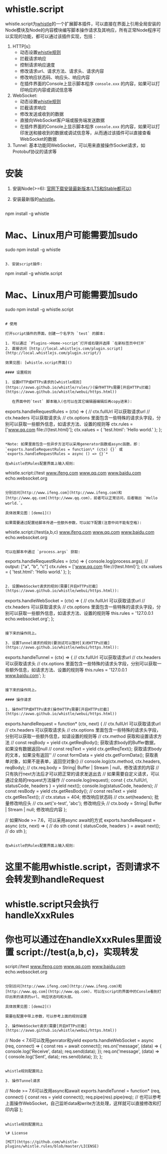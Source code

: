 # whistle.script
whistle.script为[whistle](https://github.com/avwo/whistle)的一个扩展脚本插件，可以直接在界面上引用全局安装的Node模块及Node的内容模块编写脚本操作请求及其响应，所有正常Node程序可以实现的功能，都可以通过该插件实现，包括：

1. HTTP[s]:
   - 动态设置[whistle规则](https://avwo.github.io/whistle/rules/)
   - 拦截请求响应
   - 控制请求响应速度
   - 修改请求url、请求方法、请求头、请求内容
   - 修改响应状态码、响应头、响应内容
   - 在插件界面的Console上显示脚本程序 `console.xxx` 的内容，如果可以打印响应的内容或调试信息等
2. WebSocket:
   - 动态设置[whistle规则](https://avwo.github.io/whistle/rules/)
   - 拦截请求响应
   - 修改发送或收到的数据
   - 直接向WebSocket客户端或服务端发送数据
   - 在插件界面的Console上显示脚本程序 `console.xxx` 的内容，如果可以打印发送和接收到的数据或调试信息等，从而通过该插件可以直接查看WebSocket的数据
3. Tunnel: 基本功能同WebSocket，可以用来直接操作Socket请求，如Protobuf协议的请求等

# 安装

1. 安装Node(>=6): [官网下载安装最新版本(LTS和Stable都可以)](https://nodejs.org/)
2. 安装最新版的[whistle](https://github.com/avwo/whistle)。

   ```
 npm install -g whistle

 # Mac、Linux用户可能需要加sudo

 sudo npm install -g whistle
   ```

3. 安装script插件:

```
npm install -g whistle.script
# Mac、Linux用户可能需要加sudo
sudo npm install -g whistle.script
```

# 使用

打开script插件的界面，创建一个名字为 `test` 的脚本:

1. 可以通过 `Plugins->Home->script`打开或右键并选择 `在新标签页中打开` 
2. 直接访问 [http://local.whistlejs.com/plugin.script](http://local.whistlejs.com/plugin.script/)

效果见图: [whistle.script界面]()

#### 设置规则

1. 设置HTTP或HTTPs请求的[whistle规则](https://avwo.github.io/whistle/rules/)(操作HTTPs需要[开启HTTPs拦截](https://avwo.github.io/whistle/webui/https.html))

   在界面中的`test` 脚本输入(也可以在其它编辑器编辑后再copy进来):

   ```
   exports.handleRequestRules = (ctx) => {
   	// ctx.fullUrl 可以获取请求url
   	// ctx.headers 可以获取请求头
   	// ctx.options 里面包含一些特殊的请求头字段，分别可以获取一些额外信息，如请求方法、设置的规则等
   	ctx.rules = ['www.qq.com file://{test.html}'];
     	ctx.values = { 'test.html': 'Hello world.' };
   };
   ```

   *Note: 如果里面包含一些异步方法可以采用generator函数或async函数，即：`exports.handleRequestRules = function\* (ctx) {}` 或 `exports.handleRequestRules = async () => {}`*

   在whistle的Rules配置界面上输入规则:

   ```
   whistle.script://test www.ifeng.com www.qq.com www.baidu.com echo.websocket.org
   ```

   分别访问[http://www.ifeng.com](http://www.ifeng.com)和[http://www.qq.com](http://www.qq.com)，前者可以正常访问，后者输出 `Hello world.`。

   具体效果见图：[demo1]()

   如果需要通过配置给脚本传递一些额外参数，可以如下配置(注意中间不能有空格):

   ```
   whistle.script://test(a,b,c) www.ifeng.com www.qq.com www.baidu.com echo.websocket.org
   ```

   可以在脚本中通过 `process.args` 获取:

   ```
   exports.handleRequestRules = (ctx) => {
   	console.log(process.args); // output: ["a", "b", "c"]
   	ctx.rules = ['www.qq.com file://{test.html}'];
     	ctx.values = { 'test.html': 'Hello world.' };
   };
   ```

2. 设置WebSocket请求的规则(需要[开启HTTPs拦截](https://avwo.github.io/whistle/webui/https.html)):

   ```
   exports.handleWebSocket = (ctx) => {
   	// ctx.fullUrl 可以获取请求url
   	// ctx.headers 可以获取请求头
   	// ctx.options 里面包含一些特殊的请求头字段，分别可以获取一些额外信息，如请求方法、设置的规则等
   	this.rules = '127.0.0.1 echo.websocket.org';
   };
   ```

   接下来的操作同上。

3. 设置Tunnel请求的规则(要测试可以暂时[关闭HTTPs拦截](https://avwo.github.io/whistle/webui/https.html)):

   ```
   exports.handleTunnel = (ctx) => {
   	// ctx.fullUrl 可以获取请求url
   	// ctx.headers 可以获取请求头
   	// ctx.options 里面包含一些特殊的请求头字段，分别可以获取一些额外信息，如请求方法、设置的规则等
   	this.rules = '127.0.0.1 www.baidu.com';
   };
   ```

   接下来的操作同上。

#### 操作请求

1. 操作HTTP或HTTPs请求(操作HTTPs需要[开启HTTPs拦截](https://avwo.github.io/whistle/webui/https.html))

   ```

   exports.handleRequest = function* (ctx, next) {
       // ctx.fullUrl 可以获取请求url
   	// ctx.headers 可以获取请求头
   	// ctx.options 里面包含一些特殊的请求头字段，分别可以获取一些额外信息，如请设置的规则等
   	// ctx.method 获取和设置请求方法
   	// const reqBody = yield ctx.getReqBody(); 获取请求body的Buffer数据，如果没有数据返回null
   	// const reqText = yield ctx.getReqText();  获取请求body的文本，如果没有返回''
   	// const formData = yield ctx.getFormData(); 获取表单对象，如果不是表单，返回空对象{}
   	// console.log(ctx.method, ctx.headers, reqBody);
   	// ctx.req.body = String| Buffer | Stream | null，修改请求的内容
   	// 只有执行next方法后才可以把正常的请求发送出去
   	// 如果需要自定义请求，可以通过全局的request方法操作
   	// console.log(request);
   	const { ctx.fullUrl, statusCode, headers } = yield next(); 
   	console.log(statusCode, headers);
   	// const resBody = yield ctx.getResBody();
   	// const resText = yield ctx.getResText();
   	// ctx.status = 404; 修改响应状态码
   	// ctx.set(headers); 批量修改响应头
   	// ctx.set('x-test', 'abc'); 修改响应头
   	// ctx.body = String| Buffer | Stream | null; 修改响应内容
   };

   // 如果Node >= 7.6，可以采用async await的方式
   exports.handleRequest = async (ctx, next) => {
   	// do sth
   	const { statusCode, headers } = await next(); 
   	// do sth
   };
   ```

   在whistle的Rules配置界面上输入规则:

   ```
   # 这里不能用whistle.script，否则请求不会转发到handleRequest
   # whistle.script只会执行handleXxxRules
   # 你也可以通过在handleXxxRules里面设置 script://test(a,b,c)，实现转发
   script://test www.ifeng.com www.qq.com www.baidu.com echo.websocket.org
   ```

   分别访问[http://www.ifeng.com](http://www.ifeng.com)和[http://www.qq.com](http://www.qq.com)，可以在script的界面中的Consle看到打印出来的请求的url、响应状态吗和头部。

   具体效果见图：[demo2]()

   需要在配置中带上参数，可以参考上面的规则设置

2. 操作WebSocket请求(需要[开启HTTPs拦截](https://avwo.github.io/whistle/webui/https.html))

   ```
   // Node < 7.6可以改用genrator和yield
   exports.handleWebSocket = async (req, connect) => {
     const res = await connect();
     res.on('message', (data) => {
       console.log('Receive', data);
       req.send(data);
     });
     req.on('message', (data) => {
       console.log('Sent', data);
       res.send(data);
     });
   };
   ```

   whistle规则配置同上

3. 操作Tunnel请求

   ```
   // Node >= 7.6可以改用async和await
   exports.handleTunnel = function* (req, connect) {
     const res = yield connect();
     req.pipe(res).pipe(req);
     // 也可以参考上面操作WebSocket，自己监听data和write方法处理，这样就可以直接修改和打印内容
   };
   ```

   whistle规则配置同上

\# License

[MIT](https://github.com/whistle-plugins/whistle.rules/blob/master/LICENSE)






